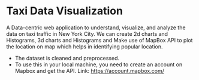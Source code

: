 # Taxi Data Visualization
A Data-centric web application to understand, visualize, and analyze the data on taxi traffic in New York City. We can create 2d charts and Histograms, 3d charts and Histograms and Make use of MapBox API to plot the location on map  which helps in identifying popular location.
- The dataset is cleaned and preprocessed.
- To use this in your local machine, you need to create an account on Mapbox and get the API. Link: https://account.mapbox.com/
